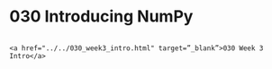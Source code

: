 # 030 Introducing NumPy

```{admonition} Click link below to view slides in new tab

<a href="../../030_week3_intro.html" target=”_blank”>030 Week 3 Intro</a>

```
